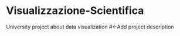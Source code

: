 # Visualizzazione-Scientifica
University project about data visualization
#←Add project description
